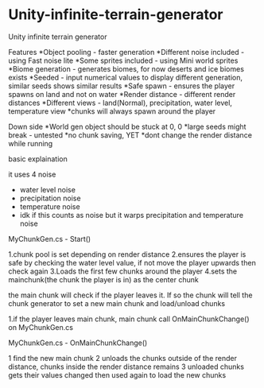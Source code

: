 # Unity-infinite-terrain-generator
Unity infinite terrain generator

Features
*Object pooling - faster generation
*Different noise included - using Fast noise lite
*Some sprites included - using Mini world sprites
*Biome generation - generates biomes, for now deserts and ice biomes exists
*Seeded - input numerical values to display different generation, similar seeds shows similar results
*Safe spawn - ensures the player spawns on land and not on water
*Render distance - different render distances 
*Different views - land(Normal), precipitation, water level, temperature view
*chunks will always spawn around the player

Down side
*World gen object should be stuck at 0, 0
*large seeds might break - untested
*no chunk saving, YET
*dont change the render distance while running

basic explaination

it uses 4 noise
- water level noise
- precipitation noise
- temperature noise
- idk if this counts as noise but it warps precipitation and temperature noise


MyChunkGen.cs - Start()

1.chunk pool is set depending on render distance
2.ensures the player is safe by checking the water level value, if not move the player upwards then check again
3.Loads the first few chunks around the player
4.sets the mainchunk(the chunk the player is in) as the center chunk

the main chunk will check if the player leaves it. If so the chunk will tell the chunk generator to set a new main chunk and load/unload chunks

1.if the player leaves main chunk, main chunk call OnMainChunkChange() on MyChunkGen.cs

MyChunkGen.cs - OnMainChunkChange()

1 find the new main chunk
2 unloads the chunks outside of the render distance, chunks inside the render distance remains
3 unloaded chunks gets their values changed then used again to load the new chunks

